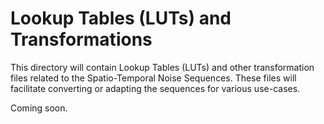 # Lookup Tables (LUTs) and Transformations

This directory will contain Lookup Tables (LUTs) and other transformation files related to the Spatio-Temporal Noise Sequences. These files will facilitate converting or adapting the sequences for various use-cases.

Coming soon.